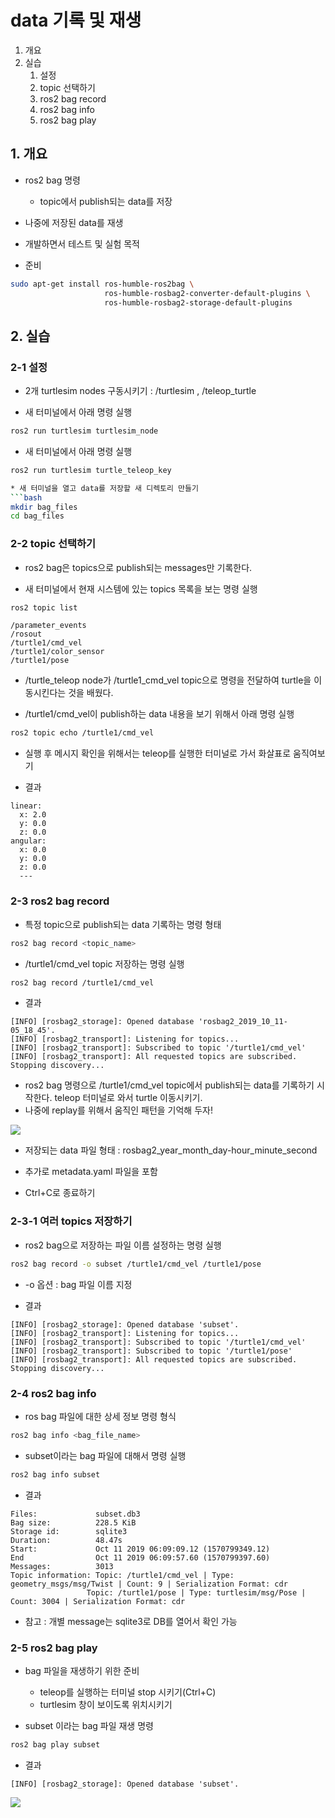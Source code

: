 # data 기록 및 재생
1. 개요
2. 실습
   1. 설정
   2. topic 선택하기
   3. ros2 bag record
   4. ros2 bag info
   5. ros2 bag play

## 1. 개요
* ros2 bag 명령
   * topic에서 publish되는 data를 저장
* 나중에 저장된 data를 재생
* 개발하면서 테스트 및 실험 목적

* 준비
```bash
sudo apt-get install ros-humble-ros2bag \
                     ros-humble-rosbag2-converter-default-plugins \
                     ros-humble-rosbag2-storage-default-plugins
```

## 2. 실습
### 2-1 설정
* 2개 turtlesim nodes 구동시키기 : /turtlesim ,  /teleop_turtle 

* 새 터미널에서 아래 명령 실행
```bash
ros2 run turtlesim turtlesim_node
```

* 새 터미널에서 아래 명령 실행
```bash
ros2 run turtlesim turtle_teleop_key

* 새 터미널을 열고 data를 저장할 새 디렉토리 만들기
```bash
mkdir bag_files
cd bag_files
```

### 2-2 topic 선택하기
* ros2 bag은 topics으로 publish되는 messages만 기록한다.

* 새 터미널에서 현재 시스템에 있는 topics 목록을 보는 명령 실행
```bash
ros2 topic list
```

```결과
/parameter_events
/rosout
/turtle1/cmd_vel
/turtle1/color_sensor
/turtle1/pose
```

* /turtle_teleop node가 /turtle1_cmd_vel topic으로 명령을 전달하여 turtle을 이동시킨다는 것을 배웠다.

* /turtle1/cmd_vel이 publish하는 data 내용을 보기 위해서 아래 명령 실행
```bash
ros2 topic echo /turtle1/cmd_vel
```

* 실행 후 메시지 확인을 위해서는 teleop를 실행한 터미널로 가서 화살표로 움직여보기

* 결과
```
linear:
  x: 2.0
  y: 0.0
  z: 0.0
angular:
  x: 0.0
  y: 0.0
  z: 0.0
  ---
```

### 2-3 ros2 bag record
* 특정 topic으로 publish되는 data 기록하는 명령 형태
```bash
ros2 bag record <topic_name>
```

* /turtle1/cmd_vel topic 저장하는 명령 실행
```bash
ros2 bag record /turtle1/cmd_vel
```

* 결과
```
[INFO] [rosbag2_storage]: Opened database 'rosbag2_2019_10_11-05_18_45'.
[INFO] [rosbag2_transport]: Listening for topics...
[INFO] [rosbag2_transport]: Subscribed to topic '/turtle1/cmd_vel'
[INFO] [rosbag2_transport]: All requested topics are subscribed. Stopping discovery...
```

* ros2 bag 명령으로 /turtle1/cmd_vel topic에서 publish되는 data를 기록하기 시작한다. teleop 터미널로 와서 turtle 이동시키기. 
* 나중에 replay를 위해서 움직인 패턴을 기억해 두자!

![](https://docs.ros.org/en/humble/_images/record.png)

   * 저장되는 data 파일 형태 : rosbag2_year_month_day-hour_minute_second
   * 추가로 metadata.yaml 파일을 포함

* Ctrl+C로 종료하기 

### 2-3-1 여러 topics 저장하기
* ros2 bag으로 저장하는 파일 이름 설정하는 명령 실행
```bash
ros2 bag record -o subset /turtle1/cmd_vel /turtle1/pose
```
   * -o 옵션 : bag 파일 이름 지정

* 결과
```
[INFO] [rosbag2_storage]: Opened database 'subset'.
[INFO] [rosbag2_transport]: Listening for topics...
[INFO] [rosbag2_transport]: Subscribed to topic '/turtle1/cmd_vel'
[INFO] [rosbag2_transport]: Subscribed to topic '/turtle1/pose'
[INFO] [rosbag2_transport]: All requested topics are subscribed. Stopping discovery...
```

### 2-4 ros2 bag info
* ros bag 파일에 대한 상세 정보 명령 형식
```bash
ros2 bag info <bag_file_name>
```

* subset이라는 bag 파일에 대해서 명령 실행
```bash
ros2 bag info subset
```

* 결과
```
Files:             subset.db3
Bag size:          228.5 KiB
Storage id:        sqlite3
Duration:          48.47s
Start:             Oct 11 2019 06:09:09.12 (1570799349.12)
End                Oct 11 2019 06:09:57.60 (1570799397.60)
Messages:          3013
Topic information: Topic: /turtle1/cmd_vel | Type: geometry_msgs/msg/Twist | Count: 9 | Serialization Format: cdr
                 Topic: /turtle1/pose | Type: turtlesim/msg/Pose | Count: 3004 | Serialization Format: cdr
```
   * 참고 : 개별 message는 sqlite3로 DB를 열어서 확인 가능

### 2-5 ros2 bag play
* bag 파일을 재생하기 위한 준비
   * teleop를 실행하는 터미널 stop 시키기(Ctrl+C)
   * turtlesim 창이 보이도록 위치시키기

* subset 이라는 bag 파일 재생 명령
```bash
ros2 bag play subset
```

* 결과
```
[INFO] [rosbag2_storage]: Opened database 'subset'.
```

![](https://docs.ros.org/en/humble/_images/playback.png)

